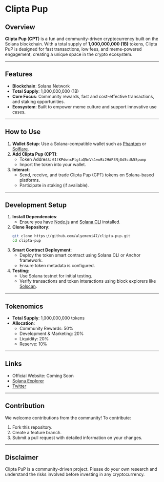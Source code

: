 # Clipta Pup

## Overview
**Clipta Pup (CPT)** is a fun and community-driven cryptocurrency built on the Solana blockchain. With a total supply of **1,000,000,000 (1B)** tokens, Clipta PuP is designed for fast transactions, low fees, and meme-powered engagement, creating a unique space in the crypto ecosystem.

---

## Features
- **Blockchain**: Solana Network
- **Total Supply**: 1,000,000,000 (1B)
- **Core Focus**: Community rewards, fast and cost-effective transactions, and staking opportunities.
- **Ecosystem**: Built to empower meme culture and support innovative use cases.

---

## How to Use
1. **Wallet Setup**: Use a Solana-compatible wallet such as [Phantom](https://phantom.app/) or [Solflare](https://solflare.com/).
2. **Add Clipta Pup (CPT)**:
   - Token Address: `61fKPdwnxFtgfaQ5nVs1vwBi2HAF3NjUd5cdk5Spump`
   - Import the token into your wallet.
3. **Interact**:
   - Send, receive, and trade Clipta Pup (CPT) tokens on Solana-based platforms.
   - Participate in staking (if available).

---

## Development Setup
1. **Install Dependencies**:
   - Ensure you have [Node.js](https://nodejs.org/) and [Solana CLI](https://docs.solana.com/cli/install-solana-cli-tools) installed.
2. **Clone Repository**:
   ```bash
   git clone https://github.com/alyemeni47/clipta-pup.git
   cd clipta-pup
   ```
3. **Smart Contract Deployment**:
   - Deploy the token smart contract using Solana CLI or Anchor framework.
   - Ensure token metadata is configured.
4. **Testing**:
   - Use Solana testnet for initial testing.
   - Verify transactions and token interactions using block explorers like [Solscan](https://solscan.io/).

---

## Tokenomics
- **Total Supply**: 1,000,000,000 tokens
- **Allocation**:
  - Community Rewards: 50%
  - Development & Marketing: 20%
  - Liquidity: 20%
  - Reserve: 10%

---

## Links
- Official Website: Coming Soon
- [Solana Explorer](https://explorer.solana.com)
- [Twitter](https://x.com/CliptaPup)

---



## Contribution
We welcome contributions from the community! To contribute:
1. Fork this repository.
2. Create a feature branch.
3. Submit a pull request with detailed information on your changes.

---

## Disclaimer
Clipta PuP is a community-driven project. Please do your own research and understand the risks involved before investing in any cryptocurrency.
